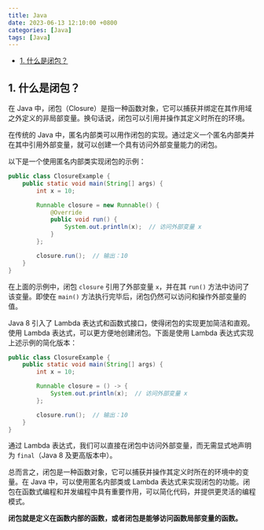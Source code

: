 ```yaml
---
title: Java
date: 2023-06-13 12:10:00 +0800
categories: [Java]
tags: [Java]
---
```


- [1. 什么是闭包？](#1-什么是闭包)

## 1. 什么是闭包？

在 Java 中，闭包（Closure）是指一种函数对象，它可以捕获并绑定在其作用域之外定义的非局部变量。换句话说，闭包可以引用并操作其定义时所在的环境。

在传统的 Java 中，匿名内部类可以用作闭包的实现。通过定义一个匿名内部类并在其中引用外部变量，就可以创建一个具有访问外部变量能力的闭包。

以下是一个使用匿名内部类实现闭包的示例：

```java
public class ClosureExample {
    public static void main(String[] args) {
        int x = 10;

        Runnable closure = new Runnable() {
            @Override
            public void run() {
                System.out.println(x);  // 访问外部变量 x
            }
        };

        closure.run();  // 输出：10
    }
}
```

在上面的示例中，闭包 `closure` 引用了外部变量 `x`，并在其 `run()` 方法中访问了该变量。即使在 `main()` 方法执行完毕后，闭包仍然可以访问和操作外部变量的值。

Java 8 引入了 Lambda 表达式和函数式接口，使得闭包的实现更加简洁和直观。使用 Lambda 表达式，可以更方便地创建闭包。下面是使用 Lambda 表达式实现上述示例的简化版本：

```java
public class ClosureExample {
    public static void main(String[] args) {
        int x = 10;

        Runnable closure = () -> {
            System.out.println(x);  // 访问外部变量 x
        };

        closure.run();  // 输出：10
    }
}
```

通过 Lambda 表达式，我们可以直接在闭包中访问外部变量，而无需显式地声明为 `final`（Java 8 及更高版本中）。

总而言之，闭包是一种函数对象，它可以捕获并操作其定义时所在的环境中的变量。在 Java 中，可以使用匿名内部类或 Lambda 表达式来实现闭包的功能。闭包在函数式编程和并发编程中具有重要作用，可以简化代码，并提供更灵活的编程模式。

**闭包就是定义在函数内部的函数，或者闭包是能够访问函数局部变量的函数。**

